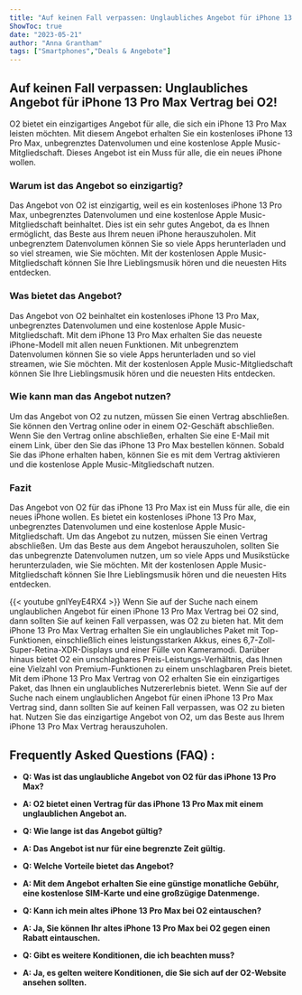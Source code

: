 ```yaml
---
title: "Auf keinen Fall verpassen: Unglaubliches Angebot für iPhone 13 Pro Max Vertrag bei O2!"
ShowToc: true 
date: "2023-05-21"
author: "Anna Grantham" 
tags: ["Smartphones","Deals & Angebote"]
---
```

## Auf keinen Fall verpassen: Unglaubliches Angebot für iPhone 13 Pro Max Vertrag bei O2!

O2 bietet ein einzigartiges Angebot für alle, die sich ein iPhone 13 Pro Max leisten möchten. Mit diesem Angebot erhalten Sie ein kostenloses iPhone 13 Pro Max, unbegrenztes Datenvolumen und eine kostenlose Apple Music-Mitgliedschaft. Dieses Angebot ist ein Muss für alle, die ein neues iPhone wollen.

### Warum ist das Angebot so einzigartig?

Das Angebot von O2 ist einzigartig, weil es ein kostenloses iPhone 13 Pro Max, unbegrenztes Datenvolumen und eine kostenlose Apple Music-Mitgliedschaft beinhaltet. Dies ist ein sehr gutes Angebot, da es Ihnen ermöglicht, das Beste aus Ihrem neuen iPhone herauszuholen. Mit unbegrenztem Datenvolumen können Sie so viele Apps herunterladen und so viel streamen, wie Sie möchten. Mit der kostenlosen Apple Music-Mitgliedschaft können Sie Ihre Lieblingsmusik hören und die neuesten Hits entdecken.

### Was bietet das Angebot?

Das Angebot von O2 beinhaltet ein kostenloses iPhone 13 Pro Max, unbegrenztes Datenvolumen und eine kostenlose Apple Music-Mitgliedschaft. Mit dem iPhone 13 Pro Max erhalten Sie das neueste iPhone-Modell mit allen neuen Funktionen. Mit unbegrenztem Datenvolumen können Sie so viele Apps herunterladen und so viel streamen, wie Sie möchten. Mit der kostenlosen Apple Music-Mitgliedschaft können Sie Ihre Lieblingsmusik hören und die neuesten Hits entdecken.

### Wie kann man das Angebot nutzen?

Um das Angebot von O2 zu nutzen, müssen Sie einen Vertrag abschließen. Sie können den Vertrag online oder in einem O2-Geschäft abschließen. Wenn Sie den Vertrag online abschließen, erhalten Sie eine E-Mail mit einem Link, über den Sie das iPhone 13 Pro Max bestellen können. Sobald Sie das iPhone erhalten haben, können Sie es mit dem Vertrag aktivieren und die kostenlose Apple Music-Mitgliedschaft nutzen.

### Fazit

Das Angebot von O2 für das iPhone 13 Pro Max ist ein Muss für alle, die ein neues iPhone wollen. Es bietet ein kostenloses iPhone 13 Pro Max, unbegrenztes Datenvolumen und eine kostenlose Apple Music-Mitgliedschaft. Um das Angebot zu nutzen, müssen Sie einen Vertrag abschließen. Um das Beste aus dem Angebot herauszuholen, sollten Sie das unbegrenzte Datenvolumen nutzen, um so viele Apps und Musikstücke herunterzuladen, wie Sie möchten. Mit der kostenlosen Apple Music-Mitgliedschaft können Sie Ihre Lieblingsmusik hören und die neuesten Hits entdecken.

{{< youtube gnlYeyE4RX4 >}} 
Wenn Sie auf der Suche nach einem unglaublichen Angebot für einen iPhone 13 Pro Max Vertrag bei O2 sind, dann sollten Sie auf keinen Fall verpassen, was O2 zu bieten hat. Mit dem iPhone 13 Pro Max Vertrag erhalten Sie ein unglaubliches Paket mit Top-Funktionen, einschließlich eines leistungsstarken Akkus, eines 6,7-Zoll-Super-Retina-XDR-Displays und einer Fülle von Kameramodi. Darüber hinaus bietet O2 ein unschlagbares Preis-Leistungs-Verhältnis, das Ihnen eine Vielzahl von Premium-Funktionen zu einem unschlagbaren Preis bietet. Mit dem iPhone 13 Pro Max Vertrag von O2 erhalten Sie ein einzigartiges Paket, das Ihnen ein unglaubliches Nutzererlebnis bietet. Wenn Sie auf der Suche nach einem unglaublichen Angebot für einen iPhone 13 Pro Max Vertrag sind, dann sollten Sie auf keinen Fall verpassen, was O2 zu bieten hat. Nutzen Sie das einzigartige Angebot von O2, um das Beste aus Ihrem iPhone 13 Pro Max Vertrag herauszuholen.

## Frequently Asked Questions (FAQ) :
- **Q: Was ist das unglaubliche Angebot von O2 für das iPhone 13 Pro Max?**

- **A: O2 bietet einen Vertrag für das iPhone 13 Pro Max mit einem unglaublichen Angebot an.**

- **Q: Wie lange ist das Angebot gültig?**

- **A: Das Angebot ist nur für eine begrenzte Zeit gültig.**

- **Q: Welche Vorteile bietet das Angebot?**

- **A: Mit dem Angebot erhalten Sie eine günstige monatliche Gebühr, eine kostenlose SIM-Karte und eine großzügige Datenmenge.**

- **Q: Kann ich mein altes iPhone 13 Pro Max bei O2 eintauschen?**

- **A: Ja, Sie können Ihr altes iPhone 13 Pro Max bei O2 gegen einen Rabatt eintauschen.**

- **Q: Gibt es weitere Konditionen, die ich beachten muss?**

- **A: Ja, es gelten weitere Konditionen, die Sie sich auf der O2-Website ansehen sollten.**



